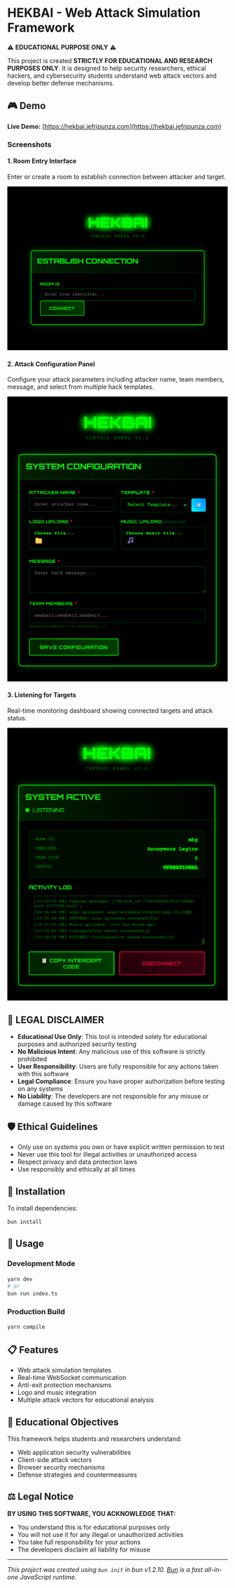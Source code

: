 # HEKBAI - Web Attack Simulation Framework

⚠️ **EDUCATIONAL PURPOSE ONLY** ⚠️

This project is created **STRICTLY FOR EDUCATIONAL AND RESEARCH PURPOSES ONLY**. It is designed to help security researchers, ethical hackers, and cybersecurity students understand web attack vectors and develop better defense mechanisms.

## 🎮 Demo

**Live Demo:** [https://hekbai.jefripunza.com](https://hekbai.jefripunza.com)

### Screenshots

#### 1. Room Entry Interface
Enter or create a room to establish connection between attacker and target.

![Room Entry](assets/enter-room.png)

#### 2. Attack Configuration Panel
Configure your attack parameters including attacker name, team members, message, and select from multiple hack templates.

![Attack Configuration](assets/config.png)

#### 3. Listening for Targets
Real-time monitoring dashboard showing connected targets and attack status.

![Listening Mode](assets/listening.png)



## 🚨 LEGAL DISCLAIMER

- **Educational Use Only**: This tool is intended solely for educational purposes and authorized security testing
- **No Malicious Intent**: Any malicious use of this software is strictly prohibited
- **User Responsibility**: Users are fully responsible for any actions taken with this software
- **Legal Compliance**: Ensure you have proper authorization before testing on any systems
- **No Liability**: The developers are not responsible for any misuse or damage caused by this software

## 🛡️ Ethical Guidelines

- Only use on systems you own or have explicit written permission to test
- Never use this tool for illegal activities or unauthorized access
- Respect privacy and data protection laws
- Use responsibly and ethically at all times

## 🔧 Installation

To install dependencies:

```bash
bun install
```

## 🚀 Usage

### Development Mode
```bash
yarn dev
# or
bun run index.ts
```

### Production Build
```bash
yarn compile
```

## 📋 Features

- Web attack simulation templates
- Real-time WebSocket communication
- Anti-exit protection mechanisms
- Logo and music integration
- Multiple attack vectors for educational analysis

## 🎯 Educational Objectives

This framework helps students and researchers understand:
- Web application security vulnerabilities
- Client-side attack vectors
- Browser security mechanisms
- Defense strategies and countermeasures

## ⚖️ Legal Notice

**BY USING THIS SOFTWARE, YOU ACKNOWLEDGE THAT:**
- You understand this is for educational purposes only
- You will not use it for any illegal or unauthorized activities
- You take full responsibility for your actions
- The developers disclaim all liability for misuse

---

*This project was created using `bun init` in bun v1.2.10. [Bun](https://bun.sh) is a fast all-in-one JavaScript runtime.*
